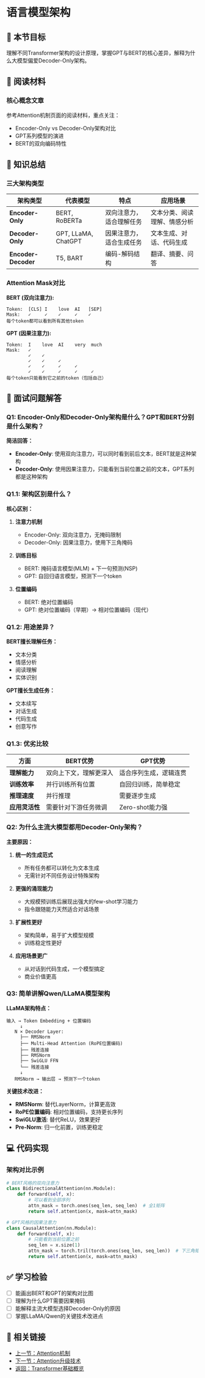 # 语言模型架构

## 🎯 本节目标

理解不同Transformer架构的设计原理，掌握GPT与BERT的核心差异，解释为什么大模型偏爱Decoder-Only架构。

## 📖 阅读材料

### 核心概念文章
参考Attention机制页面的阅读材料，重点关注：
- Encoder-Only vs Decoder-Only架构对比
- GPT系列模型的演进
- BERT的双向编码特性

## 📝 知识总结

### 三大架构类型

| 架构类型 | 代表模型 | 特点 | 应用场景 |
|---------|---------|------|---------|
| **Encoder-Only** | BERT, RoBERTa | 双向注意力，适合理解任务 | 文本分类、阅读理解、情感分析 |
| **Decoder-Only** | GPT, LLaMA, ChatGPT | 因果注意力，适合生成任务 | 文本生成、对话、代码生成 |
| **Encoder-Decoder** | T5, BART | 编码-解码结构 | 翻译、摘要、问答 |

### Attention Mask对比

**BERT (双向注意力):**
```
Token:  [CLS] I    love  AI   [SEP]
Mask:   ✓     ✓    ✓     ✓    ✓
每个token都可以看到所有其他token
```

**GPT (因果注意力):**
```
Token:  I    love  AI    very  much
Mask:   ✓    
        ✓    ✓     
        ✓    ✓     ✓
        ✓    ✓     ✓     ✓
        ✓    ✓     ✓     ✓     ✓
每个token只能看到它之前的token（包括自己）
```

## 💬 面试问题解答

### Q1: Encoder-Only和Decoder-Only架构是什么？GPT和BERT分别是什么架构？

**简洁回答：**
- **Encoder-Only**: 使用双向注意力，可以同时看到前后文本，BERT就是这种架构
- **Decoder-Only**: 使用因果注意力，只能看到当前位置之前的文本，GPT系列都是这种架构

### Q1.1: 架构区别是什么？

**核心区别：**

1. **注意力机制**
   - Encoder-Only: 双向注意力，无掩码限制
   - Decoder-Only: 因果注意力，使用下三角掩码

2. **训练目标**
   - BERT: 掩码语言模型(MLM) + 下一句预测(NSP)
   - GPT: 自回归语言模型，预测下一个token

3. **位置编码**
   - BERT: 绝对位置编码
   - GPT: 绝对位置编码（早期）→ 相对位置编码（现代）

### Q1.2: 用途差异？

**BERT擅长理解任务：**
- 文本分类
- 情感分析  
- 阅读理解
- 实体识别

**GPT擅长生成任务：**
- 文本续写
- 对话生成
- 代码生成
- 创意写作

### Q1.3: 优劣比较

| 方面 | BERT优势 | GPT优势 |
|------|----------|---------|
| **理解能力** | 双向上下文，理解更深入 | 适合序列生成，逻辑连贯 |
| **训练效率** | 并行训练所有位置 | 自回归训练，简单稳定 |
| **推理速度** | 并行推理 | 需要逐步生成 |
| **应用灵活性** | 需要针对下游任务微调 | Zero-shot能力强 |

### Q2: 为什么主流大模型都用Decoder-Only架构？

**主要原因：**

1. **统一的生成范式**
   - 所有任务都可以转化为文本生成
   - 无需针对不同任务设计特殊架构

2. **更强的涌现能力**
   - 大规模预训练后展现出强大的few-shot学习能力
   - 指令跟随能力天然适合对话场景

3. **扩展性更好**
   - 架构简单，易于扩大模型规模
   - 训练稳定性更好

4. **应用场景更广**
   - 从对话到代码生成，一个模型搞定
   - 商业价值更高

### Q3: 简单讲解Qwen/LLaMA模型架构

**LLaMA架构特点：**

```
输入 → Token Embedding + 位置编码
     ↓
   N × Decoder Layer:
     ├── RMSNorm
     ├── Multi-Head Attention (RoPE位置编码)
     ├── 残差连接
     ├── RMSNorm  
     ├── SwiGLU FFN
     └── 残差连接
     ↓
   RMSNorm → 输出层 → 预测下一个token
```

**关键技术改进：**
- **RMSNorm**: 替代LayerNorm，计算更高效
- **RoPE位置编码**: 相对位置编码，支持更长序列
- **SwiGLU激活**: 替代ReLU，效果更好
- **Pre-Norm**: 归一化前置，训练更稳定

## 💻 代码实现

### 架构对比示例

```python
# BERT风格的双向注意力
class BidirectionalAttention(nn.Module):
    def forward(self, x):
        # 可以看到全部序列
        attn_mask = torch.ones(seq_len, seq_len)  # 全1矩阵
        return self.attention(x, mask=attn_mask)

# GPT风格的因果注意力  
class CausalAttention(nn.Module):
    def forward(self, x):
        # 只能看到当前位置之前
        seq_len = x.size(1)
        attn_mask = torch.tril(torch.ones(seq_len, seq_len))  # 下三角矩阵
        return self.attention(x, mask=attn_mask)
```

## ✅ 学习检验

- [ ] 能画出BERT和GPT的架构对比图
- [ ] 理解为什么GPT需要因果掩码
- [ ] 能解释主流大模型选择Decoder-Only的原因
- [ ] 掌握LLaMA/Qwen的关键技术改进点

## 🔗 相关链接

- [上一节：Attention机制](attention.md)
- [下一节：Attention升级技术](../attention-advanced/index.md)
- [返回：Transformer基础概览](index.md)
